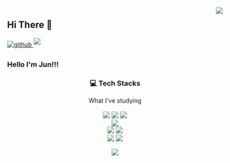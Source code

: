 <img src="https://komarev.com/ghpvc/?username=jun3047&&style=flat-square" align="right" />

## Hi There 👋 

<a href="https://velog.io/@jun3047" target="_blank">
<img src=https://img.shields.io/badge/github_blog-%2324292e.svg?&style=for-the-badge&logo=github&logoColor=white alt=github style="margin-bottom: 5px;" />
<a href="mailto:jungjun3047@naver.com">
<img src="https://img.shields.io/badge/mail-D14836?style=for-the-badge&logo=Gmail&logoColor=white" style="margin-bottom: 5px;"/>
</a>

<!-- <a href="https://www.instagram.com/joon_dev_/" target="_blank">
<img src=https://img.shields.io/badge/instagram-%23000000.svg?&style=for-the-badge&logo=instagram&logoColor=white&color=dd2a7b alt=instagram style="margin-bottom: 5px;" /> -->
<!-- </a>
<a href="https://blog.naver.com/jungjun3047">
<img src="https://img.shields.io/badge/blog-03c75a?style=for-the-badge&logo=Naver&logoColor=white" style="margin-bottom: 5px;"/>
</a>
</a>-->

### Hello I'm Jun!!!
<h3 align="center">💻 Tech Stacks</h3>

<p align="center">
  What I've studying <br><br>
  <img src="https://img.shields.io/badge/html5-E34F26?style=for-the-badge&logo=html5&logoColor=white">
  <img src="https://img.shields.io/badge/css-1572B6?style=for-the-badge&logo=css&logoColor=white"> 
  <img src="https://img.shields.io/badge/javascript-F7DF1E?style=for-the-badge&logo=javascript&logoColor=white"> <br>
  <img src="https://img.shields.io/badge/typescript-3178C6?style=for-the-badge&logo=typescript&logoColor=white"> <br>
  <img src="https://img.shields.io/badge/react-61DAFB?style=for-the-badge&logo=react&logoColor=white"> 
  <img src="https://img.shields.io/badge/redux-764ABC?style=for-the-badge&logo=redux&logoColor=white"> <br>
  <img src="https://img.shields.io/badge/node.js-339933?style=for-the-badge&logo=Node.js&logoColor=white">
  <img src="https://img.shields.io/badge/express-000000?style=for-the-badge&logo=express&logoColor=white">
</p>

<p align="center">
  <img src="https://github-readme-stats.vercel.app/api?username=jun3047&show_icons=true">
</p>
